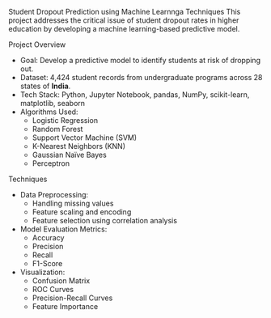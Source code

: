 Student Dropout Prediction using Machine Learnnga Techniques
This project addresses the critical issue of student dropout rates in higher education by developing a machine learning-based predictive model.

 Project Overview

- Goal: Develop a predictive model to identify students at risk of dropping out.
- Dataset: 4,424 student records from undergraduate programs across 28 states of **India**.
- Tech Stack: Python, Jupyter Notebook, pandas, NumPy, scikit-learn, matplotlib, seaborn
- Algorithms Used:
  - Logistic Regression
  - Random Forest
  - Support Vector Machine (SVM)
  - K-Nearest Neighbors (KNN)
  - Gaussian Naïve Bayes
  - Perceptron

Techniques

- Data Preprocessing:
  - Handling missing values
  - Feature scaling and encoding
  - Feature selection using correlation analysis
- Model Evaluation Metrics:
  - Accuracy
  - Precision
  - Recall
  - F1-Score
- Visualization:
  - Confusion Matrix
  - ROC Curves
  - Precision-Recall Curves
  - Feature Importance
